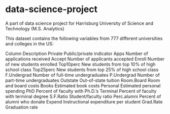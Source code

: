 # data-science-project
A part of data science project for Harrisburg University of Science and Technology (M.S. Analytics)

This dataset contains the following variables from 777 different universities and colleges in the US:

Column	Description
Private	Public/private indicator
Apps	Number of applications received
Accept	Number of applicants accepted
Enroll	Number of new students enrolled
Top10perc	New students from top 10% of high school class
Top25perc	New students from top 25% of high school class
F.Undergrad	Number of full-time undergraduates
P.Undergrad	Number of part-time undergraduates
Outstate	Out-of-state tuition
Room.Board	Room and board costs
Books	Estimated book costs
Personal	Estimated personal spending
PhD	Percent of faculty with Ph.D.’s
Terminal	Percent of faculty with terminal degree
S.F.Ratio	Student/faculty ratio
Perc.alumni	Percent of alumni who donate
Expend	Instructional expenditure per student
Grad.Rate	Graduation rate
